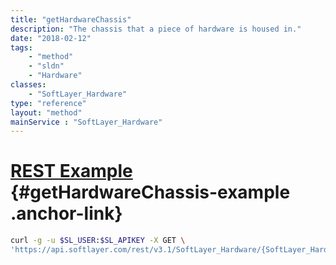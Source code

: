 ```yaml
---
title: "getHardwareChassis"
description: "The chassis that a piece of hardware is housed in."
date: "2018-02-12"
tags:
    - "method"
    - "sldn"
    - "Hardware"
classes:
    - "SoftLayer_Hardware"
type: "reference"
layout: "method"
mainService : "SoftLayer_Hardware"
---
```


# [REST Example](#getHardwareChassis-example) <a href="/article/rest/"><i class="fas fa-question"></i></a> {#getHardwareChassis-example .anchor-link} 
```bash
curl -g -u $SL_USER:$SL_APIKEY -X GET \
'https://api.softlayer.com/rest/v3.1/SoftLayer_Hardware/{SoftLayer_HardwareID}/getHardwareChassis'
```
